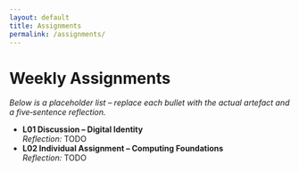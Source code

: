 ```yaml
---
layout: default
title: Assignments
permalink: /assignments/
---
```

# Weekly Assignments

_Below is a placeholder list – replace each bullet with the actual artefact and a five‑sentence reflection._

- **L01 Discussion – Digital Identity**  
  *Reflection:* TODO
- **L02 Individual Assignment – Computing Foundations**  
  *Reflection:* TODO